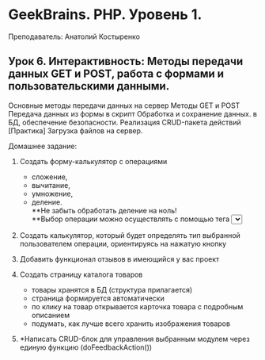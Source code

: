 # GeekBrains. PHP. Уровень 1.

Преподаватель: Анатолий Костыренко

## Урок 6. Интерактивность: Методы передачи данных GET и POST, работа с формами и пользовательскими данными.
Основные методы передачи данных на сервер Методы GET и POST Передача данных из формы в скрипт Обработка и сохранение данных. в БД, обеспечение безопасности. Реализация CRUD-пакета действий [Практика] Загрузка файлов на сервер.

Домашнее задание:

1. Создать форму-калькулятор с операциями
   * сложение, 
   * вычитание, 
   * умножение, 
   * деление.  
  **Не забыть обработать деление на ноль!  
  **Выбор операции можно осуществлять с помощью тега <select>
  
2. Создать калькулятор, который будет определять тип выбранной пользователем операции, ориентируясь на нажатую кнопку

3. Добавить функционал отзывов в имеющийся у вас проект

4. Создать страницу каталога товаров
    * товары хранятся в БД (структура прилагается)
    * страница формируется автоматически
    * по клику на товар открывается карточка товара с подробным описанием
    * подумать, как лучше всего хранить изображения товаров
    
5. *Написать CRUD-блок для управления выбранным модулем через единую функцию (doFeedbackAction())
